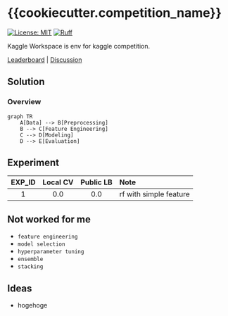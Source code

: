 # {{cookiecutter.competition_name}}

[![License: MIT](https://img.shields.io/badge/License-MIT-yellow.svg)](https://opensource.org/licenses/MIT)
[![Ruff](https://img.shields.io/endpoint?url=https://raw.githubusercontent.com/astral-sh/ruff/main/assets/badge/v2.json)](https://github.com/astral-sh/ruff)

Kaggle Workspace is env for kaggle competition.

[Leaderboard](https://www.kaggle.com/competitions/{{cookiecutter.competition_url_name}}/leaderboard) | [Discussion](https://www.kaggle.com/competitions/{{cookiecutter.competition_url_name}}/discussion?sort=published)

## Solution

### Overview

```mermaid
graph TR
    A[Data] --> B[Preprocessing]
    B --> C[Feature Engineering]
    C --> D[Modeling]
    D --> E[Evaluation]
```

## Experiment

| EXP_ID | Local CV | Public LB | Note |
| :---: | :---: | :---: | :--- |
| 1 | 0.0 | 0.0 | rf with simple feature |

## Not worked for me

- `feature engineering`
- `model selection`
- `hyperparameter tuning`
- `ensemble`
- `stacking`

## Ideas

- hogehoge

